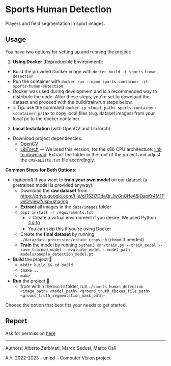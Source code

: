 # Sports Human Detection
Players and field segmentation in sport images.

## Usage

You have two options for setting up and running the project:

1. **Using Docker** (Reproducible Environment):
  - Build the provided Docker image with `docker build -t sports-human-detection .`
  - Run the container with `docker run --name sports-container -it sports-human-detection`
  - Docker was used during development and is a recommended way to distribute the code. After these steps, you're set to download the dataset and proceed with the build/train/run steps below.
  - 💡 Tip: use the command `docker cp <local_path> sports-container:<container_path>` to copy local files (e.g. dataset images) from your local pc to the docker container.
  
2. **Local Installation** (with OpenCV and LibTorch):
  - Download project dependencies:
    - [OpenCV](https://docs.opencv.org/4.x/d7/d9f/tutorial_linux_install.html)
    - [LibTorch](https://pytorch.org/get-started/locally/) —
    We used this version, for the x86 CPU architecture: [link to download](https://download.pytorch.org/libtorch/cpu/libtorch-cxx11-abi-shared-with-deps-2.0.1%2Bcpu.zip). Extract the folder in the root of the project and adjust the `CMakeLists.txt` file accordingly.

**Common Steps for Both Options:**
- (*optional*) If you want to **train your own model** on our dataset (a pretrained model is provided anyway):
  - Download the **raw dataset** from <https://drive.google.com/file/d/1SZl7DdaQr_lwGnCHeA5jOapKr4M1FwiO/view?usp=sharing>
  - **Extract** all images in the `data/images` folder
  - `pip3 install -r requirements.txt`
    - 💡 Create a virtual environment if you desire. We used Python 3.8.10
    - You can skip this if you're using Docker
  - Create the **final dataset** by running `./data/data_processing/create_crops.sh` (`chmod` if needed)
  - **Train** the model by running `python3 cnn/train.py --train_model --save_trained_model --evaluate_model --model_path models/people_detection_model.pt`
- **Build** the project 🧰
  - `mkdir build && cd build`
  - `cmake ..`
  - `make`
- **Run** the project 🚀
  - from within the `build` folder, run `./sports_human_detection <image_path> <model_path> <ground_truth_bboxes_file_path> <ground_truth_segmentation_mask_path>`

Choose the option that best fits your needs to get started.

## Report

Ask for permission [here](https://docs.google.com/document/d/1_8SdJ6yfRL37Bn0gcs749Rhd29lRVZCEUC0VRQvNA3Y/edit#heading=h.5wxqaqinvaq4)

---

Authors: Alberto Zerbinati, Marco Sedusi, Marco Calì

A.Y. 2022-2023 - unipd - Computer Vision project
